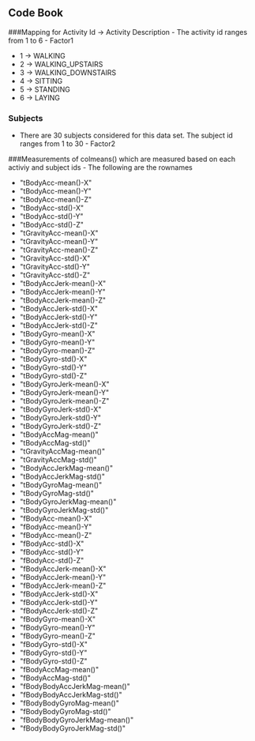 ## Code Book

###Mapping for Activity Id -> Activity Description - The activity id ranges from 1 to 6 - Factor1
* 1 -> WALKING
* 2 -> WALKING_UPSTAIRS
* 3 -> WALKING_DOWNSTAIRS
* 4 -> SITTING
* 5 -> STANDING
* 6 -> LAYING
### Subjects
* There are 30 subjects considered for this data set. The subject id ranges from 1 to 30 - Factor2

###Measurements of colmeans() which are measured based on each activiy and subject ids - The following are the rownames

* "tBodyAcc-mean()-X"           
* "tBodyAcc-mean()-Y" 
* "tBodyAcc-mean()-Z"          
* "tBodyAcc-std()-X"            
* "tBodyAcc-std()-Y"            
* "tBodyAcc-std()-Z"           
* "tGravityAcc-mean()-X"       
* "tGravityAcc-mean()-Y"        
* "tGravityAcc-mean()-Z"       
* "tGravityAcc-std()-X"         
* "tGravityAcc-std()-Y"         
* "tGravityAcc-std()-Z"        
* "tBodyAccJerk-mean()-X"    
* "tBodyAccJerk-mean()-Y"       
* "tBodyAccJerk-mean()-Z"      
* "tBodyAccJerk-std()-X"        
* "tBodyAccJerk-std()-Y"        
* "tBodyAccJerk-std()-Z"       
* "tBodyGyro-mean()-X"          
* "tBodyGyro-mean()-Y"          
* "tBodyGyro-mean()-Z"         
* "tBodyGyro-std()-X"           
* "tBodyGyro-std()-Y"           
* "tBodyGyro-std()-Z"          
* "tBodyGyroJerk-mean()-X"      
* "tBodyGyroJerk-mean()-Y"     
* "tBodyGyroJerk-mean()-Z"     
* "tBodyGyroJerk-std()-X"       
* "tBodyGyroJerk-std()-Y"       
* "tBodyGyroJerk-std()-Z"      
* "tBodyAccMag-mean()"          
* "tBodyAccMag-std()"           
* "tGravityAccMag-mean()"      
* "tGravityAccMag-std()"        
* "tBodyAccJerkMag-mean()"     
* "tBodyAccJerkMag-std()"      
* "tBodyGyroMag-mean()"        
* "tBodyGyroMag-std()"          
* "tBodyGyroJerkMag-mean()"    
* "tBodyGyroJerkMag-std()"      
* "fBodyAcc-mean()-X"           
* "fBodyAcc-mean()-Y"          
* "fBodyAcc-mean()-Z"           
* "fBodyAcc-std()-X"            
* "fBodyAcc-std()-Y"           
* "fBodyAcc-std()-Z"            
* "fBodyAccJerk-mean()-X"       
* "fBodyAccJerk-mean()-Y"      
* "fBodyAccJerk-mean()-Z"       
* "fBodyAccJerk-std()-X"        
* "fBodyAccJerk-std()-Y"       
* "fBodyAccJerk-std()-Z"        
* "fBodyGyro-mean()-X"          
* "fBodyGyro-mean()-Y"         
* "fBodyGyro-mean()-Z"          
* "fBodyGyro-std()-X"           
* "fBodyGyro-std()-Y"          
* "fBodyGyro-std()-Z"          
* "fBodyAccMag-mean()"          
* "fBodyAccMag-std()"          
* "fBodyBodyAccJerkMag-mean()"  
* "fBodyBodyAccJerkMag-std()"   
* "fBodyBodyGyroMag-mean()"    
* "fBodyBodyGyroMag-std()"      
* "fBodyBodyGyroJerkMag-mean()"  
* "fBodyBodyGyroJerkMag-std()" 
